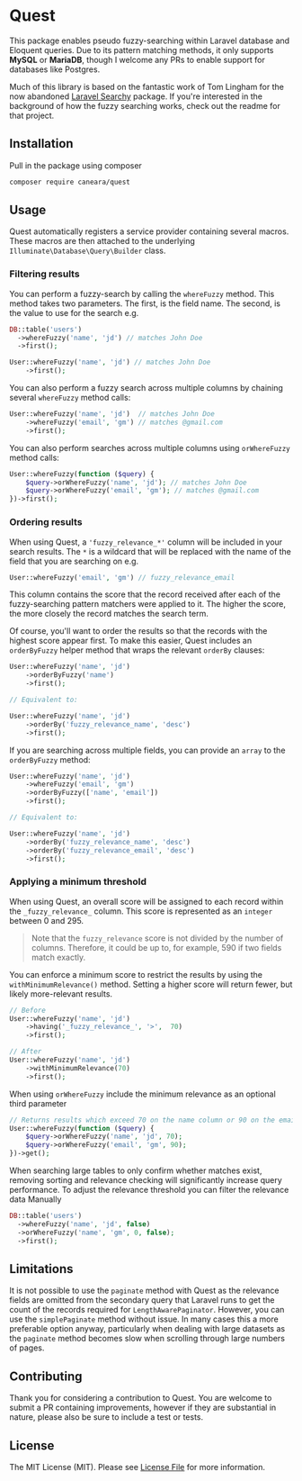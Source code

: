 # Quest

This package enables pseudo fuzzy-searching within Laravel database and Eloquent queries. Due to its pattern matching methods, it only supports **MySQL** or **MariaDB**, though I welcome any PRs to enable support for databases like Postgres.

Much of this library is based on the fantastic work of Tom Lingham for the now abandoned [Laravel Searchy](https://github.com/TomLingham/Laravel-Searchy) package. If you're interested in the background of how the fuzzy searching works, check out the readme for that project.

## Installation

Pull in the package using composer

```bash
composer require caneara/quest
```

## Usage

Quest automatically registers a service provider containing several macros. These macros are then attached to the underlying `Illuminate\Database\Query\Builder` class.

### Filtering results

You can perform a fuzzy-search by calling the `whereFuzzy` method. This method takes two parameters. The first, is the field name. The second, is the value to use for the search e.g.

```php
DB::table('users')
  ->whereFuzzy('name', 'jd') // matches John Doe
  ->first();

User::whereFuzzy('name', 'jd') // matches John Doe
    ->first();
```

You can also perform a fuzzy search across multiple columns by chaining several `whereFuzzy` method calls:

```php
User::whereFuzzy('name', 'jd')  // matches John Doe
    ->whereFuzzy('email', 'gm') // matches @gmail.com
    ->first();
```

You can also perform searches across multiple columns using `orWhereFuzzy` method calls:
```php
User::whereFuzzy(function ($query) {
    $query->orWhereFuzzy('name', 'jd'); // matches John Doe
    $query->orWhereFuzzy('email', 'gm'); // matches @gmail.com
})->first();
```

### Ordering results

When using Quest, a `'fuzzy_relevance_*'` column will be included in your search results. The `*` is a wildcard that will be replaced with the name of the field that you are searching on e.g.

```php
User::whereFuzzy('email', 'gm') // fuzzy_relevance_email
```

This column contains the score that the record received after each of the fuzzy-searching pattern matchers were applied to it. The higher the score, the more closely the record matches the search term.

Of course, you'll want to order the results so that the records with the highest score appear first. To make this easier, Quest includes an `orderByFuzzy` helper method that wraps the relevant `orderBy` clauses:

```php
User::whereFuzzy('name', 'jd')
    ->orderByFuzzy('name')
    ->first();

// Equivalent to:

User::whereFuzzy('name', 'jd')
    ->orderBy('fuzzy_relevance_name', 'desc')
    ->first();
```

If you are searching across multiple fields, you can provide an `array` to the `orderByFuzzy` method:

```php
User::whereFuzzy('name', 'jd')
    ->whereFuzzy('email', 'gm')
    ->orderByFuzzy(['name', 'email'])
    ->first();

// Equivalent to:

User::whereFuzzy('name', 'jd')
    ->orderBy('fuzzy_relevance_name', 'desc')
    ->orderBy('fuzzy_relevance_email', 'desc')
    ->first();
```
### Applying a minimum threshold

When using Quest, an overall score will be assigned to each record within the `_fuzzy_relevance_` column. This score is represented as an `integer` between 0 and 295.

> Note that the `fuzzy_relevance` score is not divided by the number of columns. Therefore, it could be up to, for example, 590 if two fields match exactly.

You can enforce a minimum score to restrict the results by using the `withMinimumRelevance()` method. Setting a higher score will return fewer, but likely more-relevant results.

```php
// Before
User::whereFuzzy('name', 'jd')
    ->having('_fuzzy_relevance_', '>',  70)
    ->first();

// After
User::whereFuzzy('name', 'jd')
    ->withMinimumRelevance(70)
    ->first();
```

When using `orWhereFuzzy` include the minimum relevance as an optional third parameter

```php
// Returns results which exceed 70 on the name column or 90 on the email column
User::whereFuzzy(function ($query) {
    $query->orWhereFuzzy('name', 'jd', 70);
    $query->orWhereFuzzy('email', 'gm', 90);
})->get();
```

When searching large tables to only confirm whether matches exist, removing sorting and relevance checking will significantly increase query performance. To adjust the relevance threshold you can filter the relevance data Manually

```php
DB::table('users')
  ->whereFuzzy('name', 'jd', false) 
  ->orWhereFuzzy('name', 'gm', 0, false);
  ->first();
```

## Limitations

It is not possible to use the `paginate` method with Quest as the relevance fields are omitted from the secondary query that Laravel runs to get the count of the records required for `LengthAwarePaginator`. However, you can use the `simplePaginate` method without issue. In many cases this a more preferable option anyway, particularly when dealing with large datasets as the `paginate` method becomes slow when scrolling through large numbers of pages.

## Contributing

Thank you for considering a contribution to Quest. You are welcome to submit a PR containing improvements, however if they are substantial in nature, please also be sure to include a test or tests.

## License

The MIT License (MIT). Please see [License File](LICENSE.md) for more information.
